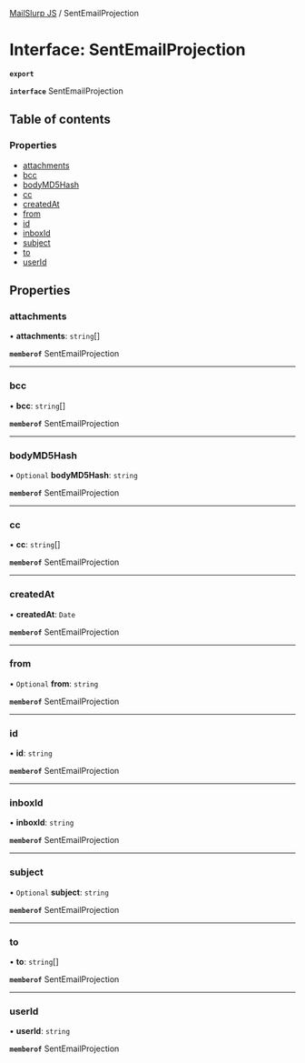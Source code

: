 [MailSlurp JS](../README.md) / SentEmailProjection

# Interface: SentEmailProjection

**`export`**

**`interface`** SentEmailProjection

## Table of contents

### Properties

- [attachments](SentEmailProjection.md#attachments)
- [bcc](SentEmailProjection.md#bcc)
- [bodyMD5Hash](SentEmailProjection.md#bodymd5hash)
- [cc](SentEmailProjection.md#cc)
- [createdAt](SentEmailProjection.md#createdat)
- [from](SentEmailProjection.md#from)
- [id](SentEmailProjection.md#id)
- [inboxId](SentEmailProjection.md#inboxid)
- [subject](SentEmailProjection.md#subject)
- [to](SentEmailProjection.md#to)
- [userId](SentEmailProjection.md#userid)

## Properties

### attachments

• **attachments**: `string`[]

**`memberof`** SentEmailProjection

___

### bcc

• **bcc**: `string`[]

**`memberof`** SentEmailProjection

___

### bodyMD5Hash

• `Optional` **bodyMD5Hash**: `string`

**`memberof`** SentEmailProjection

___

### cc

• **cc**: `string`[]

**`memberof`** SentEmailProjection

___

### createdAt

• **createdAt**: `Date`

**`memberof`** SentEmailProjection

___

### from

• `Optional` **from**: `string`

**`memberof`** SentEmailProjection

___

### id

• **id**: `string`

**`memberof`** SentEmailProjection

___

### inboxId

• **inboxId**: `string`

**`memberof`** SentEmailProjection

___

### subject

• `Optional` **subject**: `string`

**`memberof`** SentEmailProjection

___

### to

• **to**: `string`[]

**`memberof`** SentEmailProjection

___

### userId

• **userId**: `string`

**`memberof`** SentEmailProjection
